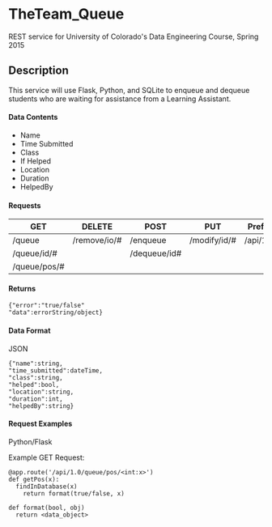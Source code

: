 # TheTeam_Queue
REST service for University of Colorado's Data Engineering Course, Spring 2015

## Description
This service will use Flask, Python, and SQLite to enqueue and dequeue students who are waiting for assistance from a Learning Assistant.

#### Data Contents
* Name 
* Time Submitted
* Class
* If Helped
* Location
* Duration
* HelpedBy

#### Requests
| GET | DELETE | POST | PUT | Prefix |
| --- | ------ | ---- | --- | ------ | 
| /queue | /remove/io/# | /enqueue | /modify/id/# | /api/1.0 |
| /queue/id/# | | /dequeue/id#
| /queue/pos/# | 

#### Returns
```
{"error":"true/false"
"data":errorString/object}
```

#### Data Format
JSON
```
{"name":string,
"time_submitted":dateTime,
"class":string,
"helped":bool,
"location":string,
"duration":int,
"helpedBy":string}
```

#### Request Examples
Python/Flask

Example GET Request:
```
@app.route('/api/1.0/queue/pos/<int:x>')
def getPos(x):
  findInDatabase(x)
    return format(true/false, x)
    
def format(bool, obj)
  return <data_object>
```
